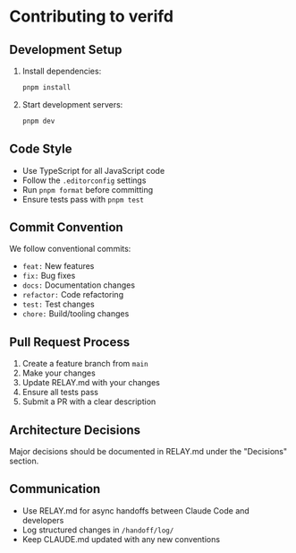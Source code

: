 # Contributing to verifd

## Development Setup

1. Install dependencies:
   ```bash
   pnpm install
   ```

2. Start development servers:
   ```bash
   pnpm dev
   ```

## Code Style

- Use TypeScript for all JavaScript code
- Follow the `.editorconfig` settings
- Run `pnpm format` before committing
- Ensure tests pass with `pnpm test`

## Commit Convention

We follow conventional commits:
- `feat:` New features
- `fix:` Bug fixes
- `docs:` Documentation changes
- `refactor:` Code refactoring
- `test:` Test changes
- `chore:` Build/tooling changes

## Pull Request Process

1. Create a feature branch from `main`
2. Make your changes
3. Update RELAY.md with your changes
4. Ensure all tests pass
5. Submit a PR with a clear description

## Architecture Decisions

Major decisions should be documented in RELAY.md under the "Decisions" section.

## Communication

- Use RELAY.md for async handoffs between Claude Code and developers
- Log structured changes in `/handoff/log/`
- Keep CLAUDE.md updated with any new conventions